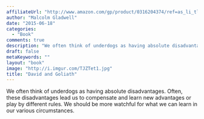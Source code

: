 ```yaml
---
affiliateUrl: "http://www.amazon.com/gp/product/0316204374/ref=as_li_tl?ie=UTF8&camp=1789&creative=390957&creativeASIN=0316204374&linkCode=as2&tag=jaktre-20&linkId=AJOOCGHXIU3LKGZ3"
author: "Malcolm Gladwell"
date: "2015-06-18"
categories:
  - "Book"
comments: true
description: "We often think of underdogs as having absolute disadvantages.  Often, these disadvantages lead us to compensate and learn new advantages or play by di"
draft: false
metaKeywords: ""
layout: "book"
image: "http://i.imgur.com/TJZTet1.jpg"
title: "David and Goliath"
---
```


We often think of underdogs as having absolute disadvantages.  Often, these disadvantages lead us to compensate and learn new advantages or play by different rules.  We should be more watchful for what we can learn in our various circumstances.
